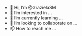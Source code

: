 - 👋 Hi, I’m @GrazielaSM
- 👀 I’m interested in ...
- 🌱 I’m currently learning ...
- 💞️ I’m looking to collaborate on ...
- 📫 How to reach me ...

<!---
GrazielaSM/GrazielaSM is a ✨ special ✨ repository because its `README.md` (this file) appears on your GitHub profile.
You can click the Preview link to take a look at your changes.
--->
